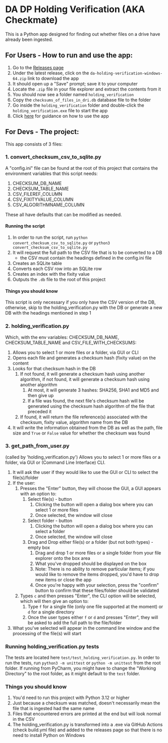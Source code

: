 # DA DP Holding Verification (AKA Checkmate)

This is a Python app designed for finding out whether files on a drive have already been ingested.

## For Users - How to run and use the app:
1. Go to the [Releases page](https://github.com/nationalarchives/da-dp-holding-verification/releases)
2. Under the latest release, click on the `da-holding-verification-windows-64.zip` link to download the app
3. It should open up a "Save" prompt; save it to your computer
4. Locate the `.zip` file in your file explorer and extract the contents from it
5. You should now see a folder named `holding_verification`
6. Copy the `checksums_of_files_in_dri.db` database file to the folder
7. Go inside the `holding_verification` folder and double-click the `holding_verification.exe` file to start the app
8. Click [here](#3-get_path_from_userpy) for guidance on how to use the app

## For Devs - The project:

This app consists of 3 files:

### 1. convert_checksum_csv_to_sqlite.py

A "config.ini" file can be found at the root of this project that contains the environment variables that this script
needs:

1. CHECKSUM_DB_NAME
2. CHECKSUM_TABLE_NAME
3. CSV_FILEREF_COLUMN
4. CSV_FIXITYVALUE_COLUMN
5. CSV_ALGORITHMNAME_COLUMN

These all have defaults that can be modified as needed.

#### Running the script

   1. In order to run the script, run `python convert_checksum_csv_to_sqlite.py` or `python3 
   convert_checksum_csv_to_sqlite.py`
   2. It will request the full path to the CSV file that is to be converted to a DB
      - the CSV must contain the headings defined in the config.ini file
   3. Creates an SQLite table
   4. Converts each CSV row into an SQLite row
   5. Creates an index with the fixity value
   6. Outputs the `.db` file to the root of this project

#### Things you should know
This script is only necessary if you only have the CSV version of the DB, otherwise, skip to the 
holding_verification.py with the DB or generate a new DB with the headings mentioned in step 1

### 2. holding_verification.py

Which, with the env variables: CHECKSUM_DB_NAME, CHECKSUM_TABLE_NAME and CSV_FILE_WITH_CHECKSUMS:

   1. Allows you to select 1 or more files or a folder, via GUI or CLI
   2. Opens each file and generates a checksum hash (fixity value) on the content
   3. Looks for that checksum hash in the DB
      1. If not found, it will generate a checksum hash using another algorithm, if not found, it will generate a checksum hash using another algorithm 
         1. At most, it will generate 3 hashes: SHA256, SHA1 and MD5 and then give up
         2. If a file was found, the next file's checksum hash will be generated using the checksum hash algorithm 
            of the file that preceded it
      2. If found, it will return the file reference(s) associated with the checksum, fixity value, algorithm name 
         from the DB
   4. It will write the information obtained from the DB as well as the path, file size and `True` or `False` value 
      for whether the checksum was found

### 3. get_path_from_user.py

(called by 'holding_verification.py') Allows you to select 1 or more files or a folder, via GUI or (Command Line
Interface) CLI.

1. It will ask the user if they would like to use the GUI or CLI to select the file(s)/folder
2. If the user:
   1. Presses the "Enter" button, they will choose the GUI, a GUI appears with an option to:
      1. Select file(s) - button
         1. Clicking the button will open a dialog box where you can select 1 or more files
         2. Once selected, the window will close
      2. Select folder - button
         1. Clicking the button will open a dialog box where you can select a folder
         2. Once selected, the window will close
      3. Drag and Drop either file(s) or a folder (but not both types) - empty box
          1. Drag and drop 1 or more files or a single folder from your file explorer onto the box area
          2. What you've dropped should be displayed on the box
          3. Note: There is no ability to remove particular items; if you would like to remove the items dropped, you'd
             have to drop new items or close the app
          4. Once you're happy with your selection, press the "confirm" button to confirm that these files/folder should be
             validated
   2. Types `c` and then presses "Enter", the CLI option will be selected, which will then give an option to:
      1. Type `f` for a single file (only one file supported at the moment) or `d` for a single directory
      2. Once the user types either `f` or `d` and presses "Enter", they will be asked to add the full path to the
         file/folder
3. What you've selected will appear in the command line window and the processing of the file(s) will start

### Running holding_verification.py tests

The tests are located here `test/test_holding_verification.py`. In order to run the tests, run `python3 -m unittest` or
`python -m unittest` from the root folder. If running from PyCharm, you might have to change the "Working Directory" to the root folder,
as it might default to the `test` folder.

### Things you should know
1. You'd need to run this project with Python 3.12 or higher
2. Just because a checksum was matched, doesn't necessarily mean the file that is ingested had the same name
3. Files that encountered errors are printed at the end but will look normal in the CSV
4. The holding_verification.py is transformed into a .exe via GitHub Actions (check build.yml file) and added to the
 releases page so that there is no need to install Python on Windows
